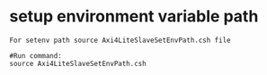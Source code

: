 # setup environment variable path
```
For setenv path source Axi4LiteSlaveSetEnvPath.csh file

#Run command:
source Axi4LiteSlaveSetEnvPath.csh
```
